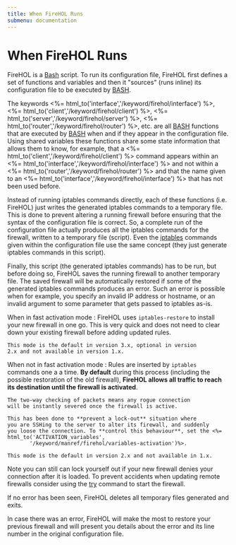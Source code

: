 ```yaml
---
title: When FireHOL Runs
submenu: documentation
---
```


When FireHOL Runs
=================

FireHOL is a [Bash](http://www.gnu.org/software/bash/bash.html) script.
To run its configuration file, FireHOL first defines a set of functions
and variables and then it "sources" (runs inline) its configuration file
to be executed by [BASH](http://www.gnu.org/software/bash/bash.html).

The keywords <%= html_to('interface','/keyword/firehol/interface')
%>, <%= html_to('client','/keyword/firehol/client') %>, <%=
html_to('server','/keyword/firehol/server') %>, <%=
html_to('router','/keyword/firehol/router') %>, etc. are all
[BASH](http://www.gnu.org/software/bash/bash.html) functions that are
executed by [BASH](http://www.gnu.org/software/bash/bash.html) when and
if they appear in the configuration file. Using shared variables these
functions share some state information that allows them to know, for
example, that a <%= html_to('client','/keyword/firehol/client') %>
command appears within an <%=
html_to('interface','/keyword/firehol/interface') %> and not within a
<%= html_to('router','/keyword/firehol/router') %> and that the name
given to an <%= html_to('interface','/keyword/firehol/interface') %>
that has not been used before.

Instead of running iptables commands directly, each of these functions
(i.e. FireHOL) just writes the generated iptables commands to a
temporary file. This is done to prevent altering a running firewall
before ensuring that the syntax of the configuration file is correct.
So, a complete run of the configuration file actually produces all the
iptables commands for the firewall, written to a temporary file
(script). Even the [iptables](http://www.netfilter.org/) commands given
within the configuration file use the same concept (they just generate
iptables commands in this script).

Finally, this script (the generated iptables commands) has to be run,
but before doing so, FireHOL saves the running firewall to another
temporary file. The saved firewall will be automatically restored if
some of the generated iptables commands produces an error. Such an error
is possible when for example, you specify an invalid IP address or
hostname, or an invalid argument to some parameter that gets passed to
iptables as-is.

When in fast activation mode
:   FireHOL uses `iptables-restore` to install your new firewall in one go.
    This is very quick and does not need to clear down your existing
    firewall before adding updated rules.

    This mode is the default in version 3.x, optional in version
    2.x and not available in version 1.x.

When not in fast activation mode
:   Rules are inserted by `iptables` commands one a a time.
    **By default** during this process (including the possible
    restoration of the old firewall), **FireHOL allows all traffic
    to reach its destination until the firewall is activated**.

    The two-way checking of packets means any rogue connection
    will be instantly severed once the firewall is active.

    This has been done to **prevent a lock-out** situation where
    you are SSHing to the server to alter its firewall, and suddenly
    you loose the connection. To **control this behaviour**, set the <%=
    html_to('ACTIVATION_variables',
           '/keyword/manref/firehol/variables-activation')%>.

    This mode is the default in version 2.x and not available in 1.x.

Note you can still can lock yourself out if your new firewall denies your
connection after it is loaded. To prevent accidents when updating remote
firewalls consider using the [try](/firehol-manual/firehol/) command to
start the firewall.

If no error has been seen, FireHOL deletes all temporary files generated
and exits.

In case there was an error, FireHOL will make the most to restore your
previous firewall and will present you details about the error and its
line number in the original configuration file.
